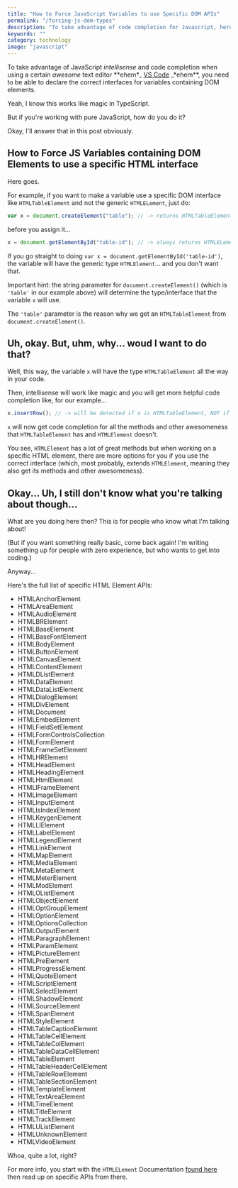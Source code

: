 ```yaml
---
title: "How to Force JavaScript Variables to use Specific DOM APIs"
permalink: "/forcing-js-dom-types"
description: "To take advantage of code completion for Javascript, here's a smart way to force JS DOM variables to use a specific DOM API interface"
keywords: ""
category: technology
image: "javascript"
---
```


To take advantage of JavaScript _intellisense_ and code completion when using a certain _awesome_ text editor \*\*ehem\*_ [VS Code](https://code.visualstudio.com/) _\*ehem\*\*, you need to be able to declare the correct interfaces for variables containing DOM elements.

Yeah, I know this works like magic in TypeScript.

But if you're working with pure JavaScript, how do you do it?<!--more-->

Okay, I'll answer that in this post obviously.

## How to Force JS Variables containing DOM Elements to use a specific HTML interface

Here goes.

For example, if you want to make a variable use a specific DOM interface like `HTMLTableElement` and not the generic `HTMLELement`, just do:

```javascript
var x = document.createElement("table"); // -> returns HTMLTableElement
```

before you assign it...

```javascript
x = document.getElementById("table-id"); // -> always returns HTMLELement
```

If you go straight to doing `var x = document.getElementById('table-id')`, the variable will have the generic type `HTMLElement`... and you don't want that.

Important hint: the string parameter for `document.createElement()` (which is `'table'` in our example above) will determine the type/interface that the variable `x` will use.

The `'table'` parameter is the reason why we get an `HTMLTableElement` from `document.createElement()`.

## Uh, okay. But, uhm, why... woud I want to do that?

Well, this way, the variable `x` will have the type `HTMLTableElement` all the way in your code.

Then, intellisense will work like magic and you will get more helpful code completion like, for our example...

```javascript
x.insertRow(); // -> will be detected if x is HTMLTableElement, NOT if x is HTMLElement
```

`x` will now get code completion for all the methods and other awesomeness that `HTMLTableElement` has and `HTMLElement` doesn't.

You see, `HTMLElement` has a lot of great methods but when working on a specific HTML element, there are more options for you if you use the correct interface (which, most probably, extends `HTMLElement`, meaning they also get its methods and other awesomeness).

## Okay... Uh, I still don't know what you're talking about though...

What are you doing here then? This is for people who know what I'm talking about!

(But if you want something really basic, come back again! I'm writing something up for people with zero experience, but who wants to get into coding.)

Anyway...

Here's the full list of specific HTML Element APIs:

- HTMLAnchorElement
- HTMLAreaElement
- HTMLAudioElement
- HTMLBRElement
- HTMLBaseElement
- HTMLBaseFontElement
- HTMLBodyElement
- HTMLButtonElement
- HTMLCanvasElement
- HTMLContentElement
- HTMLDListElement
- HTMLDataElement
- HTMLDataListElement
- HTMLDialogElement
- HTMLDivElement
- HTMLDocument
- HTMLEmbedElement
- HTMLFieldSetElement
- HTMLFormControlsCollection
- HTMLFormElement
- HTMLFrameSetElement
- HTMLHRElement
- HTMLHeadElement
- HTMLHeadingElement
- HTMLHtmlElement
- HTMLIFrameElement
- HTMLImageElement
- HTMLInputElement
- HTMLIsIndexElement
- HTMLKeygenElement
- HTMLLIElement
- HTMLLabelElement
- HTMLLegendElement
- HTMLLinkElement
- HTMLMapElement
- HTMLMediaElement
- HTMLMetaElement
- HTMLMeterElement
- HTMLModElement
- HTMLOListElement
- HTMLObjectElement
- HTMLOptGroupElement
- HTMLOptionElement
- HTMLOptionsCollection
- HTMLOutputElement
- HTMLParagraphElement
- HTMLParamElement
- HTMLPictureElement
- HTMLPreElement
- HTMLProgressElement
- HTMLQuoteElement
- HTMLScriptElement
- HTMLSelectElement
- HTMLShadowElement
- HTMLSourceElement
- HTMLSpanElement
- HTMLStyleElement
- HTMLTableCaptionElement
- HTMLTableCellElement
- HTMLTableColElement
- HTMLTableDataCellElement
- HTMLTableElement
- HTMLTableHeaderCellElement
- HTMLTableRowElement
- HTMLTableSectionElement
- HTMLTemplateElement
- HTMLTextAreaElement
- HTMLTimeElement
- HTMLTitleElement
- HTMLTrackElement
- HTMLUListElement
- HTMLUnknownElement
- HTMLVideoElement

Whoa, quite a lot, right?

For more info, you start with the `HTMLELement` Documentation [found here](https://developer.mozilla.org/en-US/docs/Web/API/HTMLElement) then read up on specific APIs from there.
